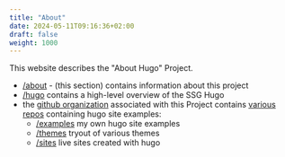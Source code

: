 ```yaml
---
title: "About"
date: 2024-05-11T09:16:36+02:00
draft: false
weight: 1000
---
```


This website describes the "About Hugo" Project.

- [/about](/about) - (this section) contains information about this project
- [/hugo](/hugo) contains a high-level overview of the SSG Hugo
- the [github organization]((https://github.com/about-hugo)) associated with this Project contains [various repos](https://github.com/orgs/about-hugo/repositories) containing hugo site examples:
    - [/examples](/examples) my own hugo site examples
    - [/themes](/themes) tryout of various themes
    - [/sites](/sites) live sites created with hugo


